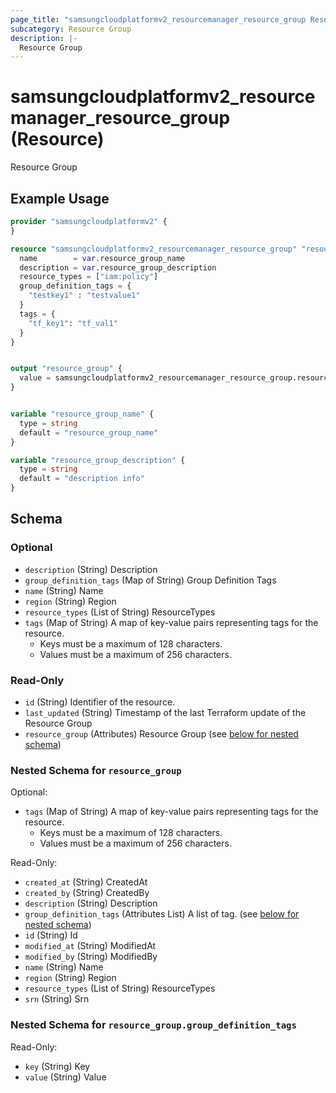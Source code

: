 ```yaml
---
page_title: "samsungcloudplatformv2_resourcemanager_resource_group Resource - samsungcloudplatformv2"
subcategory: Resource Group
description: |-
  Resource Group
---
```


# samsungcloudplatformv2_resourcemanager_resource_group (Resource)

Resource Group

## Example Usage

```terraform
provider "samsungcloudplatformv2" {
}

resource "samsungcloudplatformv2_resourcemanager_resource_group" "resource_group" {
  name        = var.resource_group_name
  description = var.resource_group_description
  resource_types = ["iam:policy"]
  group_definition_tags = {
    "testkey1" : "testvalue1"
  }
  tags = {
    "tf_key1": "tf_val1"
  }
}


output "resource_group" {
  value = samsungcloudplatformv2_resourcemanager_resource_group.resource_group.resource_group
}


variable "resource_group_name" {
  type = string
  default = "resource_group_name"
}

variable "resource_group_description" {
  type = string
  default = "description info"
}
```

<!-- schema generated by tfplugindocs -->
## Schema

### Optional

- `description` (String) Description
- `group_definition_tags` (Map of String) Group Definition Tags
- `name` (String) Name
- `region` (String) Region
- `resource_types` (List of String) ResourceTypes
- `tags` (Map of String) A map of key-value pairs representing tags for the resource.
  - Keys must be a maximum of 128 characters.
  - Values must be a maximum of 256 characters.

### Read-Only

- `id` (String) Identifier of the resource.
- `last_updated` (String) Timestamp of the last Terraform update of the Resource Group
- `resource_group` (Attributes) Resource Group (see [below for nested schema](#nestedatt--resource_group))

<a id="nestedatt--resource_group"></a>
### Nested Schema for `resource_group`

Optional:

- `tags` (Map of String) A map of key-value pairs representing tags for the resource.
  - Keys must be a maximum of 128 characters.
  - Values must be a maximum of 256 characters.

Read-Only:

- `created_at` (String) CreatedAt
- `created_by` (String) CreatedBy
- `description` (String) Description
- `group_definition_tags` (Attributes List) A list of tag. (see [below for nested schema](#nestedatt--resource_group--group_definition_tags))
- `id` (String) Id
- `modified_at` (String) ModifiedAt
- `modified_by` (String) ModifiedBy
- `name` (String) Name
- `region` (String) Region
- `resource_types` (List of String) ResourceTypes
- `srn` (String) Srn

<a id="nestedatt--resource_group--group_definition_tags"></a>
### Nested Schema for `resource_group.group_definition_tags`

Read-Only:

- `key` (String) Key
- `value` (String) Value